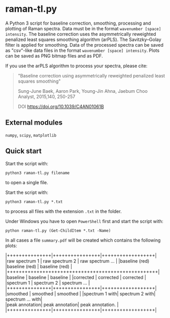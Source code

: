 # raman-tl.py
A Python 3 script for baseline correction, smoothing, processing and plotting of Raman spectra. Data must be in the format `wavenumber [space] intensity`. The baseline correction uses the asymmetrically reweighted penalized least squares smoothing algorithm (arPLS). The Savitzky–Golay filter is applied for smoothing. Data of the processed spectra can be saved as "csv"-like data files in the format `wavenumber [space] intensity`. Plots can be saved as PNG bitmap files and as PDF.

If you use the arPLS algorithm to process your spectra, please cite:

> "Baseline correction using asymmetrically reweighted penalized least squares smoothing"
> 
> Sung-June Baek, Aaron Park, Young-Jin Ahna, Jaebum Choo  
> Analyst, 2015,140, 250-257
> 
> DOI	https://doi.org/10.1039/C4AN01061B



## External modules
 `numpy`,  `scipy`,  `matplotlib`
 
## Quick start
 Start the script with:
```console
python3 raman-tl.py filename
```
to open a single file.

Start the script with:
```console
python3 raman-tl.py *.txt
```
to process all files with the extension  `.txt` in the folder.

Under Windows you have to open `PowerShell` first and start the script with:
```console
python raman-tl.py (Get-ChildItem *.txt -Name)
```

In all cases a file `summary.pdf` will be created which contains the following plots:

|+++++++++++++++|++++++++++++++++|++++++++++++++++++|
|raw spectrum 1 | raw spectrum 2 | raw spectrum ... |
|baseline (red) |baseline (red)  | baseline (red)   |
|+++++++++++++++++++++++++++++++++++++++++++++++++++|
|baseline       | baseline       | baseline         |
|corrected      | corrected      | corrected        |
|spectrum 1     | spectrum 2     | spectrum ...     |
|+++++++++++++++|++++++++++++++++|++++++++++++++++++|
|smoothed       | smoothed       | smoothed         |
|spectrum 1 with| spectrum 2 with| spectrum ... with|         
|peak annotation| peak annotation| peak annotation. |
|+++++++++++++++|++++++++++++++++|++++++++++++++++++|
